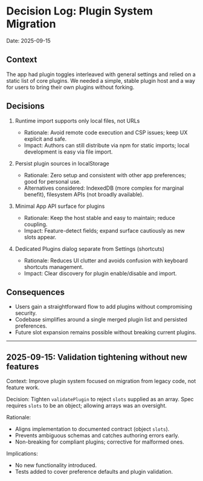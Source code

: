 # Decision Log: Plugin System Migration

Date: 2025-09-15

## Context
The app had plugin toggles interleaved with general settings and relied on a static list of core plugins. We needed a simple, stable plugin host and a way for users to bring their own plugins without forking.

## Decisions

1) Runtime import supports only local files, not URLs
   - Rationale: Avoid remote code execution and CSP issues; keep UX explicit and safe.
   - Impact: Authors can still distribute via npm for static imports; local development is easy via file import.

2) Persist plugin sources in localStorage
   - Rationale: Zero setup and consistent with other app preferences; good for personal use.
   - Alternatives considered: IndexedDB (more complex for marginal benefit), filesystem APIs (not broadly available).

3) Minimal App API surface for plugins
   - Rationale: Keep the host stable and easy to maintain; reduce coupling.
   - Impact: Feature-detect fields; expand surface cautiously as new slots appear.

4) Dedicated Plugins dialog separate from Settings (shortcuts)
   - Rationale: Reduces UI clutter and avoids confusion with keyboard shortcuts management.
   - Impact: Clear discovery for plugin enable/disable and import.

## Consequences
- Users gain a straightforward flow to add plugins without compromising security.
- Codebase simplifies around a single merged plugin list and persisted preferences.
- Future slot expansion remains possible without breaking current plugins.

---

## 2025-09-15: Validation tightening without new features

Context: Improve plugin system focused on migration from legacy code, not feature work.

Decision: Tighten `validatePlugin` to reject `slots` supplied as an array. Spec requires `slots` to be an object; allowing arrays was an oversight.

Rationale:
- Aligns implementation to documented contract (object `slots`).
- Prevents ambiguous schemas and catches authoring errors early.
- Non-breaking for compliant plugins; corrective for malformed ones.

Implications:
- No new functionality introduced.
- Tests added to cover preference defaults and plugin validation.

